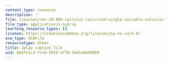 ```yaml
---
content_type: resource
description: ''
file: /courses/res-18-006-calculus-revisited-single-variable-calculus-fall-2010/b6bfe1c3fccb5819af7854a1a0a0d8b9_9tYUmwvLyIA.vtt
file_type: application/x-subrip
learning_resource_types: []
license: https://creativecommons.org/licenses/by-nc-sa/4.0/
ocw_type: OCWFile
resourcetype: Other
title: 3play caption file
uid: b6bfe1c3-fccb-5819-af78-54a1a0a0d8b9
---
```

